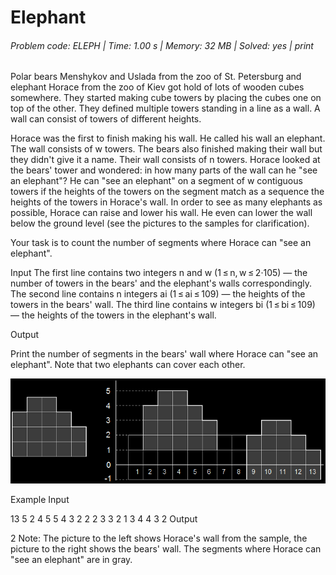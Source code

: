 # Elephant
###### Problem code: ELEPH \| Time: 1.00 s \| Memory: 32 MB \| Solved: yes \| print

Polar bears Menshykov and Uslada from the zoo of St. Petersburg and elephant Horace from the zoo of Kiev got hold of lots of wooden cubes somewhere. They started making cube towers by placing the cubes one on top of the other. They defined multiple towers standing in a line as a wall. A wall can consist of towers of different heights.

Horace was the first to finish making his wall. He called his wall an elephant. The wall consists of w towers. The bears also finished making their wall but they didn't give it a name. Their wall consists of n towers. Horace looked at the bears' tower and wondered: in how many parts of the wall can he "see an elephant"? He can "see an elephant" on a segment of w contiguous towers if the heights of the towers on the segment match as a sequence the heights of the towers in Horace's wall. In order to see as many elephants as possible, Horace can raise and lower his wall. He even can lower the wall below the ground level (see the pictures to the samples for clarification).

Your task is to count the number of segments where Horace can "see an elephant".

Input
The first line contains two integers n and w (1 ≤ n, w ≤ 2·105) — the number of towers in the bears' and the elephant's walls correspondingly. The second line contains n integers ai (1 ≤ ai ≤ 109) — the heights of the towers in the bears' wall. The third line contains w integers bi (1 ≤ bi ≤ 109) — the heights of the towers in the elephant's wall.

Output

Print the number of segments in the bears' wall where Horace can "see an elephant". Note that two elephants can cover each other.

![image](ELEPH.png)

Example
Input

13 5
2 4 5 5 4 3 2 2 2 3 3 2 1
3 4 4 3 2
Output

2
Note: The picture to the left shows Horace's wall from the sample, the picture to the right shows the bears' wall. The segments where Horace can "see an elephant" are in gray.

